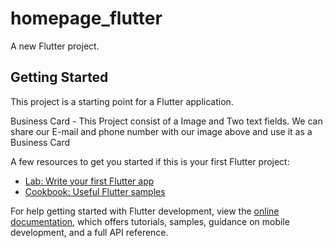 # homepage_flutter

A new Flutter project.

## Getting Started

This project is a starting point for a Flutter application.

Business Card - This Project consist of a Image and Two text fields.
We can share our E-mail and phone number with our image above and use it as a Business Card

A few resources to get you started if this is your first Flutter project:

- [Lab: Write your first Flutter app](https://docs.flutter.dev/get-started/codelab)
- [Cookbook: Useful Flutter samples](https://docs.flutter.dev/cookbook)

For help getting started with Flutter development, view the
[online documentation](https://docs.flutter.dev/), which offers tutorials,
samples, guidance on mobile development, and a full API reference.
